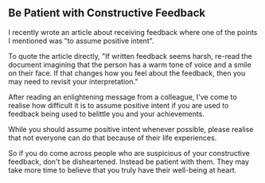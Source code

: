 ## Be Patient with Constructive Feedback

I recently wrote an article about receiving feedback where one of the points I mentioned was "to assume positive intent".

To quote the article directly, "If written feedback seems harsh, re-read the document imagining that the person has a warm tone of voice and a smile on their face. If that changes how you feel about the feedback, then you may need to revisit your interpretation."

After reading an enlightening message from a colleague, I've come to realise how difficult it is to assume positive intent if you are used to feedback being used to belittle you and your achievements.

While you should assume positive intent whenever possible, please realise that not everyone can do that because of their life experiences.

So if you do come across people who are suspicious of your constructive feedback, don't be disheartened. Instead be patient with them. They may take more time to believe that you truly have their well-being at heart.
